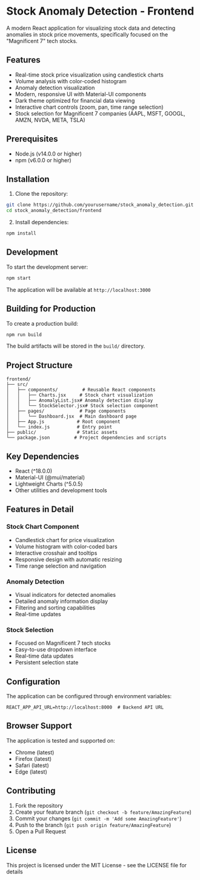 # Stock Anomaly Detection - Frontend

A modern React application for visualizing stock data and detecting anomalies in stock price movements, specifically focused on the "Magnificent 7" tech stocks.

## Features

- Real-time stock price visualization using candlestick charts
- Volume analysis with color-coded histogram
- Anomaly detection visualization
- Modern, responsive UI with Material-UI components
- Dark theme optimized for financial data viewing
- Interactive chart controls (zoom, pan, time range selection)
- Stock selection for Magnificent 7 companies (AAPL, MSFT, GOOGL, AMZN, NVDA, META, TSLA)

## Prerequisites

- Node.js (v14.0.0 or higher)
- npm (v6.0.0 or higher)

## Installation

1. Clone the repository:
```bash
git clone https://github.com/yourusername/stock_anomaly_detection.git
cd stock_anomaly_detection/frontend
```

2. Install dependencies:
```bash
npm install
```

## Development

To start the development server:

```bash
npm start
```

The application will be available at `http://localhost:3000`

## Building for Production

To create a production build:

```bash
npm run build
```

The build artifacts will be stored in the `build/` directory.

## Project Structure

```
frontend/
├── src/
│   ├── components/         # Reusable React components
│   │   ├── Charts.jsx     # Stock chart visualization
│   │   ├── AnomalyList.jsx# Anomaly detection display
│   │   └── StockSelector.jsx# Stock selection component
│   ├── pages/             # Page components
│   │   └── Dashboard.jsx  # Main dashboard page
│   ├── App.js            # Root component
│   └── index.js          # Entry point
├── public/               # Static assets
└── package.json         # Project dependencies and scripts
```

## Key Dependencies

- React (^18.0.0)
- Material-UI (@mui/material)
- Lightweight Charts (^5.0.5)
- Other utilities and development tools

## Features in Detail

### Stock Chart Component
- Candlestick chart for price visualization
- Volume histogram with color-coded bars
- Interactive crosshair and tooltips
- Responsive design with automatic resizing
- Time range selection and navigation

### Anomaly Detection
- Visual indicators for detected anomalies
- Detailed anomaly information display
- Filtering and sorting capabilities
- Real-time updates

### Stock Selection
- Focused on Magnificent 7 tech stocks
- Easy-to-use dropdown interface
- Real-time data updates
- Persistent selection state

## Configuration

The application can be configured through environment variables:

```env
REACT_APP_API_URL=http://localhost:8000  # Backend API URL
```

## Browser Support

The application is tested and supported on:
- Chrome (latest)
- Firefox (latest)
- Safari (latest)
- Edge (latest)

## Contributing

1. Fork the repository
2. Create your feature branch (`git checkout -b feature/AmazingFeature`)
3. Commit your changes (`git commit -m 'Add some AmazingFeature'`)
4. Push to the branch (`git push origin feature/AmazingFeature`)
5. Open a Pull Request

## License

This project is licensed under the MIT License - see the LICENSE file for details
